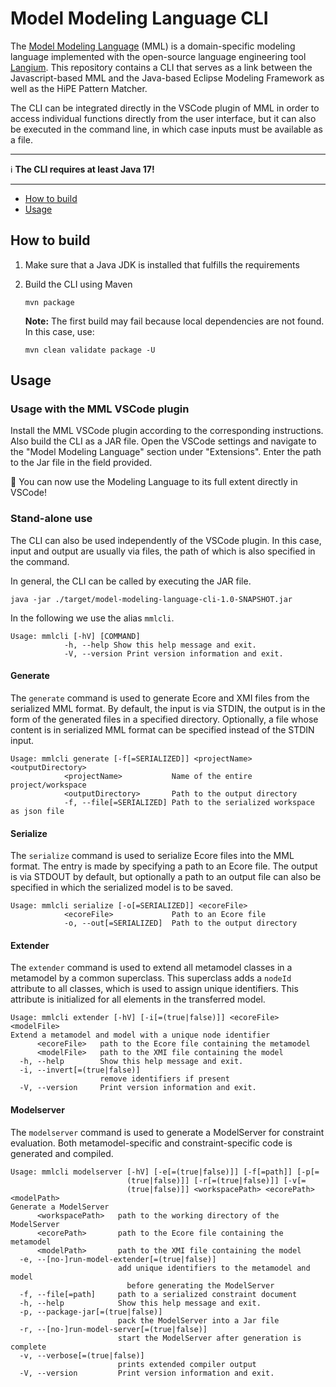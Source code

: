 # Model Modeling Language CLI

The [Model Modeling Language](https://github.com/eMoflon/model-modeling-language) (MML) is a domain-specific modeling language implemented with the open-source
language engineering tool [Langium](https://langium.org/). This repository contains a CLI that serves as a link between the Javascript-based MML and the Java-based Eclipse Modeling Framework as well as the HiPE Pattern Matcher.

The CLI can be integrated directly in the VSCode plugin of MML in order to access individual functions directly from the user interface, but it can also be executed in the command line, in which case inputs must be available as a file.

---

ℹ️ **The CLI requires at least Java 17!**

---

* [How to build](#how-to-build)
* [Usage](#usage)


## How to build

1. Make sure that a Java JDK is installed that fulfills the requirements
2. Build the CLI using Maven
   ```shell
   mvn package
   ```

   **Note:** The first build may fail because local dependencies are not found. 
   In this case, use:
   ```shell
   mvn clean validate package -U
   ```

## Usage
### Usage with the MML VSCode plugin
Install the MML VSCode plugin according to the corresponding instructions. 
Also build the CLI as a JAR file. Open the VSCode settings and navigate to the "Model Modeling Language" section under "Extensions". 
Enter the path to the Jar file in the field provided.

🎉 You can now use the Modeling Language to its full extent directly in VSCode!

### Stand-alone use

The CLI can also be used independently of the VSCode plugin. In this case, input and output are usually via files, 
the path of which is also specified in the command.

In general, the CLI can be called by executing the JAR file.

```shell
java -jar ./target/model-modeling-language-cli-1.0-SNAPSHOT.jar
```

In the following we use the alias `mmlcli`.

```text
Usage: mmlcli [-hV] [COMMAND]
            -h, --help Show this help message and exit.
            -V, --version Print version information and exit.
```

#### Generate
The `generate` command is used to generate Ecore and XMI files from the serialized MML format. By default, the input 
is via STDIN, the output is in the form of the generated files in a specified directory. Optionally, a file whose 
content is in serialized MML format can be specified instead of the STDIN input.

```text
Usage: mmlcli generate [-f[=SERIALIZED]] <projectName> <outputDirectory>
            <projectName>           Name of the entire project/workspace
            <outputDirectory>       Path to the output directory
            -f, --file[=SERIALIZED] Path to the serialized workspace as json file
```

#### Serialize
The `serialize` command is used to serialize Ecore files into the MML format. The entry is made by specifying a path 
to an Ecore file. The output is via STDOUT by default, but optionally a path to an output file can also be specified 
in which the serialized model is to be saved.

```text
Usage: mmlcli serialize [-o[=SERIALIZED]] <ecoreFile>
            <ecoreFile>             Path to an Ecore file
            -o, --out[=SERIALIZED]  Path to the output directory
```

#### Extender
The `extender` command is used to extend all metamodel classes in a metamodel by a common superclass. 
This superclass adds a `nodeId` attribute to all classes, which is used to assign unique identifiers. 
This attribute is initialized for all elements in the transferred model.

```text
Usage: mmlcli extender [-hV] [-i[=(true|false)]] <ecoreFile> <modelFile>
Extend a metamodel and model with a unique node identifier
      <ecoreFile>   path to the Ecore file containing the metamodel
      <modelFile>   path to the XMI file containing the model
  -h, --help        Show this help message and exit.
  -i, --invert[=(true|false)]
                    remove identifiers if present
  -V, --version     Print version information and exit.
```

#### Modelserver
The `modelserver` command is used to generate a ModelServer for constraint evaluation. 
Both metamodel-specific and constraint-specific code is generated and compiled.

```text
Usage: mmlcli modelserver [-hV] [-e[=(true|false)]] [-f[=path]] [-p[=
                          (true|false)]] [-r[=(true|false)]] [-v[=
                          (true|false)]] <workspacePath> <ecorePath> <modelPath>
Generate a ModelServer
      <workspacePath>   path to the working directory of the ModelServer
      <ecorePath>       path to the Ecore file containing the metamodel
      <modelPath>       path to the XMI file containing the model
  -e, --[no-]run-model-extender[=(true|false)]
                        add unique identifiers to the metamodel and model
                          before generating the ModelServer
  -f, --file[=path]     path to a serialized constraint document
  -h, --help            Show this help message and exit.
  -p, --package-jar[=(true|false)]
                        pack the ModelServer into a Jar file
  -r, --[no-]run-model-server[=(true|false)]
                        start the ModelServer after generation is complete
  -v, --verbose[=(true|false)]
                        prints extended compiler output
  -V, --version         Print version information and exit.
```